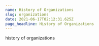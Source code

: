 ```yaml
---
name: History of Organizations
slug: organizations
date: 2021-06-17T02:12:31.625Z
page_headline: History of Organizations
---
```


history of organizations
